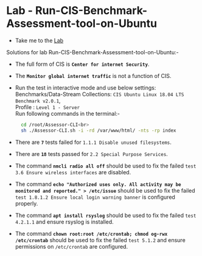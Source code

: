 #  Lab - Run-CIS-Benchmark-Assessment-tool-on-Ubuntu

  - Take me to the [Lab](https://kodekloud.com/topic/lab-run-cis-benchmark-assessment-tool-on-ubuntu/)

Solutions for lab Run-CIS-Benchmark-Assessment-tool-on-Ubuntu:-

- The full form of CIS is **`Center for internet Security`**.

- The **`Monitor global internet traffic`** is not a function of CIS.

- Run the test in interactive mode and use below settings: Benchmarks/Data-Stream Collections:
    `CIS Ubuntu Linux 18.04 LTS Benchmark v2.0.1`,<br>
    Profile : `Level 1 - Server`<br>
    Run following commands in the terminal:- <br>
    ```sh
      cd /root/Assessor-CLI<br>
      sh ./Assessor-CLI.sh -i -rd /var/www/html/ -nts -rp index      
    ```

- There are **`7`** tests failed for `1.1.1 Disable unused filesystems`.

- There are **`18`** tests passed for `2.2 Special Purpose Services`.

- The command **`nmcli radio all off`** should be used to fix the failed `test 3.6 Ensure wireless interfaces` are disabled.

- The command **`echo "Authorized uses only. All activity may be monitored and reported." > /etc/issue`** should be used to fix the failed `test 1.8.1.2 Ensure local login warning banner` is configured properly.

- The command **`apt install rsyslog`** should be used to fix the failed `test 4.2.1.1` and ensure rsyslog is installed.

- The command **`chown root:root /etc/crontab; chmod og-rwx /etc/crontab`** should be used to fix the failed `test 5.1.2` and ensure permissions on `/etc/crontab` are configured.




